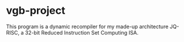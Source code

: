 # vgb-project

This program is a dynamic recompiler for my made-up architecture JQ-RISC, a 32-bit Reduced Instruction Set Computing ISA.
